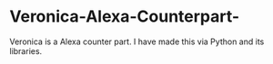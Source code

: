 # Veronica-Alexa-Counterpart-
Veronica is a Alexa counter part. I have made this via Python and its libraries.
